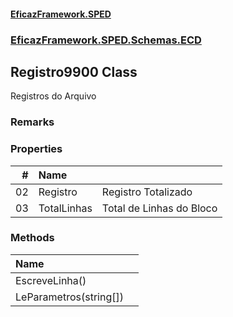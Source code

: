 #### [EficazFramework.SPED](EficazFrameworkSPED.md 'EficazFramework SPED')
### [EficazFramework.SPED.Schemas.ECD](EficazFramework.SPED.Schemas.ECD.md 'EficazFramework.SPED.Schemas.ECD')

## Registro9900 Class

Registros do Arquivo

### Remarks
### Properties

| # | Name | |
| ---: | :--- | :--- |
| 02 | Registro | Registro Totalizado |
| 03 | TotalLinhas | Total de Linhas do Bloco |
### Methods

| Name | |
| :--- | :--- |
| EscreveLinha() |  |
| LeParametros(string[]) |  |

